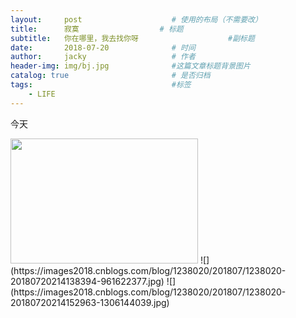 ```yaml
---
layout:     post   				    # 使用的布局（不需要改）
title:      寂寞   				# 标题 
subtitle:   你在哪里，我去找你呀                    #副标题
date:       2018-07-20 				# 时间
author:     jacky					# 作者
header-img: img/bj.jpg 	            #这篇文章标题背景图片
catalog: true 						# 是否归档
tags:								#标签
    - LIFE
---
```


今天

<img src="https://images2018.cnblogs.com/blog/1238020/201807/1238020-20180720214138394-961622377.jpg" style="width:300px;height:200px"/>  
![](https://images2018.cnblogs.com/blog/1238020/201807/1238020-20180720214138394-961622377.jpg)  
![](https://images2018.cnblogs.com/blog/1238020/201807/1238020-20180720214152963-1306144039.jpg)  
